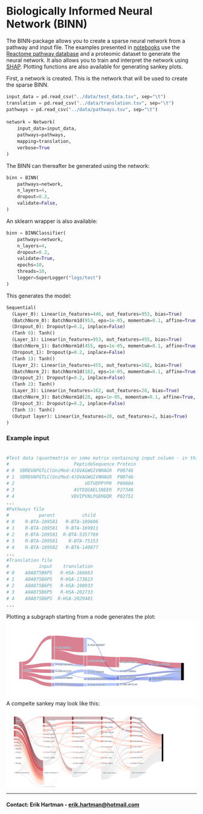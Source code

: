 # Biologically Informed Neural Network (BINN)

The BINN-package allows you to create a sparse neural network from a pathway and input file. The examples presented in [notebooks](notebooks/) use the [Reactome pathway database](https://reactome.org/) and a proteomic dataset to generate the neural network. It also allows you to train and interpret the network using [SHAP](https://github.com/slundberg/shap). Plotting functions are also available for generating sankey plots.

First, a network is created. This is the network that will be used to create the sparse BINN.

```py
input_data = pd.read_csv("../data/test_data.tsv", sep="\t")
translation = pd.read_csv("../data/translation.tsv", sep="\t")
pathways = pd.read_csv("../data/pathways.tsv", sep="\t")

network = Network(
    input_data=input_data,
    pathways=pathways,
    mapping=translation,
    verbose=True
)
```

The BINN can thereafter be generated using the network:

```py
binn = BINN(
    pathways=network,
    n_layers=4,
    dropout=0.2,
    validate=False,
)
```

An sklearn wrapper is also available:

```py
binn = BINNClassifier(
    pathways=network,
    n_layers=4,
    dropout=0.2,
    validate=True,
    epochs=10,
    threads=10,
    logger=SuperLogger("logs/test")
)
```

This generates the model:

```py
Sequential(
  (Layer_0): Linear(in_features=446, out_features=953, bias=True)
  (BatchNorm_0): BatchNorm1d(953, eps=1e-05, momentum=0.1, affine=True, track_running_stats=True)
  (Dropout_0): Dropout(p=0.2, inplace=False)
  (Tanh 0): Tanh()
  (Layer_1): Linear(in_features=953, out_features=455, bias=True)
  (BatchNorm_1): BatchNorm1d(455, eps=1e-05, momentum=0.1, affine=True, track_running_stats=True)
  (Dropout_1): Dropout(p=0.2, inplace=False)
  (Tanh 1): Tanh()
  (Layer_2): Linear(in_features=455, out_features=162, bias=True)
  (BatchNorm_2): BatchNorm1d(162, eps=1e-05, momentum=0.1, affine=True, track_running_stats=True)
  (Dropout_2): Dropout(p=0.2, inplace=False)
  (Tanh 2): Tanh()
  (Layer_3): Linear(in_features=162, out_features=28, bias=True)
  (BatchNorm_3): BatchNorm1d(28, eps=1e-05, momentum=0.1, affine=True, track_running_stats=True)
  (Dropout_3): Dropout(p=0.2, inplace=False)
  (Tanh 3): Tanh()
  (Output layer): Linear(in_features=28, out_features=2, bias=True)
)

```

### Example input

```py

#Test data (quantmatrix or some matrix containing input column - in this case "Protein")
#                        PeptideSequence Protein
# 0  VDRDVAPGTLC(UniMod:4)DVAGWGIVNHAGR  P00746
# 1  VDRDVAPGTLC(UniMod:4)DVAGWGIVNHAGR  P00746
# 2                          VDTVDPPYPR  P04004
# 3                      AVTEQGAELSNEER  P27348
# 4                     VDVIPVNLPGEHGQR  P02751
...
#Pathways file
#           parent          child
# 0    R-BTA-109581   R-BTA-109606
# 1    R-BTA-109581   R-BTA-169911
# 2    R-BTA-109581  R-BTA-5357769
# 3    R-BTA-109581    R-BTA-75153
# 4    R-BTA-109582   R-BTA-140877
...
#Translation file
#           input    translation
# 0    A0A075B6P5   R-HSA-166663
# 1    A0A075B6P5   R-HSA-173623
# 2    A0A075B6P5   R-HSA-198933
# 3    A0A075B6P5   R-HSA-202733
# 4    A0A075B6P5  R-HSA-2029481
...
```

Plotting a subgraph starting from a node generates the plot:
![Pathway sankey!](/img/sankey.png "Pathway sankey")
A compelte sankey may look like this:
![Complete sankey!](/img/test.png "Complete sankey")

---

#### Contact: Erik Hartman - erik.hartman@hotmail.com
